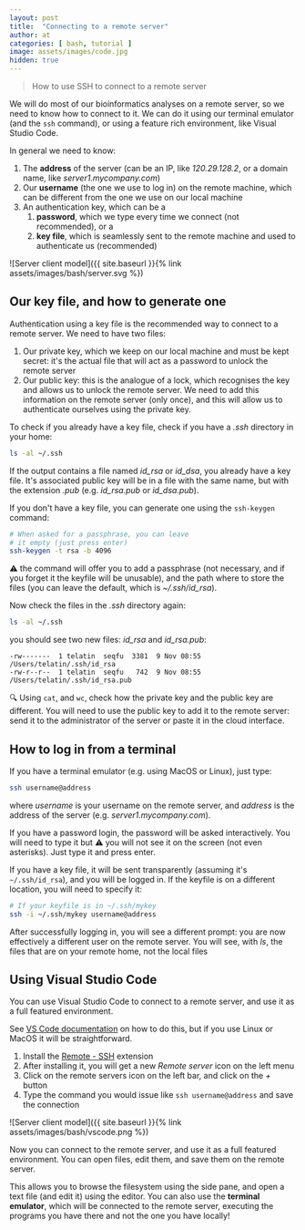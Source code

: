 ```yaml
---
layout: post
title:  "Connecting to a remote server"
author: at
categories: [ bash, tutorial ]
image: assets/images/code.jpg
hidden: true
---
```


> How to use SSH to connect to a remote server

We will do most of our bioinformatics analyses on a remote server,
so we need to know how to connect to it.
We can do it using our terminal emulator (and the `ssh` command),
or using a feature rich environment, like Visual Studio Code.

In general we need to know:

1. The **address** of the server (can be an IP, like *120.29.128.2*, or a domain name, like *server1.mycompany.com*)
2. Our **username** (the one we use to log in) on the remote machine, which can be different from the one we use on our local machine
3. An authentication key, which can be a 
   1. **password**, which we type every time we connect (not recommended), or a 
   2. **key file**, which is seamlessly sent to the remote machine and used to authenticate us (recommended)

![Server client model]({{ site.baseurl }}{% link assets/images/bash/server.svg %})

## Our key file, and how to generate one

Authentication using a key file is the recommended way to connect to a remote server. We need to have two files:

1. Our private key, which we keep on our local machine and must be kept secret: it's the actual file that will act as a password to unlock the remote server
2. Our public key: this is the analogue of a lock, which recognises the key and allows us to unlock the remote server. We need to add this information on the remote server (only once), and this will allow us to authenticate ourselves using the private key.

To check if you already have a key file, check if you have a *.ssh* directory in your home:

```bash
ls -al ~/.ssh
```

If the output contains a file named *id_rsa* or *id_dsa*, you already have a key file. It's associated public key will be in a file with the same name, but with the extension *.pub* (e.g. *id_rsa.pub* or *id_dsa.pub*).

If you don't have a key file, you can generate one using the `ssh-keygen` command:

```bash
# When asked for a passphrase, you can leave
# it empty (just press enter)
ssh-keygen -t rsa -b 4096
```

:warning: the command will offer you to add a passphrase (not necessary, and if you forget it the keyfile will be unusable), and the path where to store the files (you can leave the default, which is *~/.ssh/id_rsa*).

Now check the files in the *.ssh* directory again:

```bash
ls -al ~/.ssh
```

you should see two new files: *id_rsa* and *id_rsa.pub*:

```text
-rw-------  1 telatin  seqfu  3381  9 Nov 08:55 /Users/telatin/.ssh/id_rsa
-rw-r--r--  1 telatin  seqfu   742  9 Nov 08:55 /Users/telatin/.ssh/id_rsa.pub
```

:mag: Using `cat`, and `wc`, check how the private key and the public key are different. You will need to use the public key to add it to the remote server:
send it to the administrator of the server or paste it in the cloud interface.


## How to log in from a terminal

If you have a terminal emulator (e.g. using MacOS or Linux), just type:

```bash
ssh username@address
```

where *username* is your username on the remote server, and *address* is the address of the server (e.g. *server1.mycompany.com*).

If you have a password login, the password will be asked interactively. You will need to type it but :warning: you
will not see it on the screen (not even asterisks). Just type it and press enter.

If you have a key file, it will be sent transparently (assuming it's `~/.ssh/id_rsa`), and you will be logged in. If the keyfile
is on a different location, you will need to specify it:

```bash
# If your keyfile is in ~/.ssh/mykey
ssh -i ~/.ssh/mykey username@address
```

After successfully logging in, you will see a different prompt: you are now effectively a different user on the remote server.
You will see, with *ls*, the files that are on your remote home, not the local files


## Using Visual Studio Code

You can use Visual Studio Code to connect to a remote server, and use it as a full featured environment. 

See [VS Code documentation](https://code.visualstudio.com/docs/remote/ssh)
on how to do this, but if you use Linux or MacOS it will be straightforward.

1. Install the [Remote - SSH](https://marketplace.visualstudio.com/items?itemName=ms-vscode-remote.remote-ssh) extension
2. After installing it, you will get a new *Remote server* icon on the left menu
3. Click on the remote servers icon on the left bar, and click on the *+* button
4. Type the command you would issue like `ssh username@address` and save the connection


![Server client model]({{ site.baseurl }}{% link assets/images/bash/vscode.png %})

Now you can connect to the remote server, and use it as a full featured environment. You can open files, edit them, and save them on the remote server. 

This allows you to browse the filesystem using the side pane, and open a text file (and edit it) using the editor. You can also use the **terminal emulator**, which will be connected to the remote server, executing the programs you have
there and not the one you have locally!